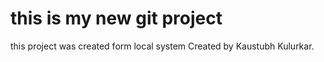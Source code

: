 # this is my new git project

this project was created form local system
Created by Kaustubh Kulurkar.